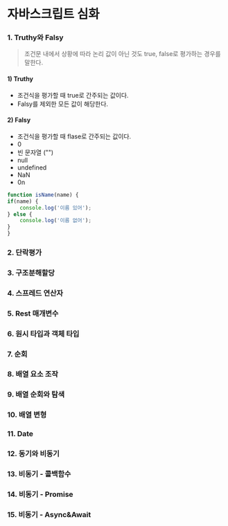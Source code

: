 # 자바스크립트 심화

### 1. Truthy와 Falsy

> 조건문 내에서 상황에 따라 논리 값이 아닌 것도 true, false로 평가하는 경우를 말한다.

#### 1) Truthy

* 조건식을 평가할 때 true로 간주되는 값이다.
* Falsy를 제외한 모든 값이 해당한다.

#### 2) Falsy&#x20;

* 조건식을 평가할 때 flase로 간주되는 값이다.
* 0&#x20;
* 빈 문자열 ("")
* null
* undefined
* NaN
* 0n

```javascript
function isName(name) {
if(name) {
    console.log('이름 있어');
} else {
    console.log('이름 없어');
}
}
```

### 2. 단락평가

### 3. 구조분해할당

### 4. 스프레드 연산자

### 5. Rest 매개변수

### 6. 원시 타입과 객체 타입

### 7. 순회

### 8. 배열 요소 조작

### 9. 배열 순회와 탐색

### 10. 배열 변형

### 11. Date

### 12. 동기와 비동기

### 13. 비동기 - 콜백함수

### 14. 비동기 - Promise

### 15. 비동기 - Async\&Await
